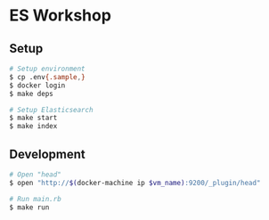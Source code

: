 ES Workshop
===========

Setup
-----

```sh
# Setup environment
$ cp .env{.sample,}
$ docker login
$ make deps

# Setup Elasticsearch
$ make start
$ make index
```


Development
-----------

```sh
# Open "head"
$ open "http://$(docker-machine ip $vm_name):9200/_plugin/head"

# Run main.rb
$ make run
```

